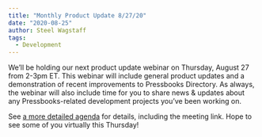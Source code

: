 ```yaml
---
title: "Monthly Product Update 8/27/20"
date: "2020-08-25"
author: Steel Wagstaff
tags: 
  - Development
---
```


We’ll be holding our next product update webinar on Thursday, August 27 from 2-3pm ET. This webinar will include general product updates and a demonstration of recent improvements to Pressbooks Directory. As always, the webinar will also include time for you to share news & updates about any Pressbooks-related development projects you’ve been working on.

See [a more detailed agenda](https://docs.google.com/document/d/1BcvX0V-iDi6fJO_W8pHVOL_lec_9OTXujAfw6tFpZlQ/edit) for details, including the meeting link. Hope to see some of you virtually this Thursday!
